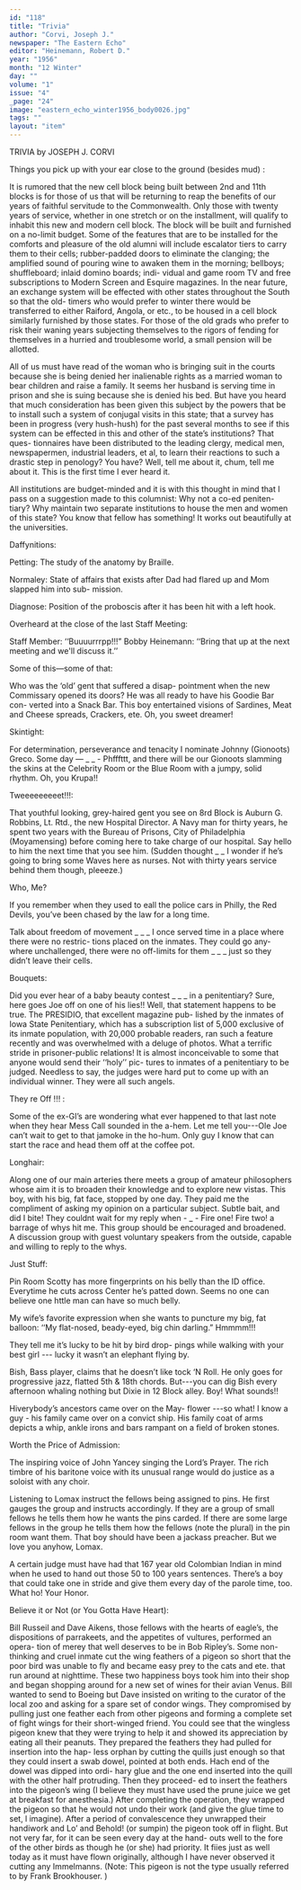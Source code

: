 ```yaml
---
id: "118"
title: "Trivia"
author: "Corvi, Joseph J."
newspaper: "The Eastern Echo"
editor: "Heinemann, Robert D."
year: "1956"
month: "12 Winter"
day: ""
volume: "1"
issue: "4"
_page: "24"
image: "eastern_echo_winter1956_body0026.jpg"
tags: ""
layout: "item"
---
```

TRIVIA
by JOSEPH J. CORVI

Things you pick up with your ear close to the ground
(besides mud) :

It is rumored that the new cell block being built
between 2nd and 11th blocks is for those of us that
will be returning to reap the benefits of our years of
faithful servitude to the Commonwealth. Only those
with twenty years of service, whether in one stretch
or on the installment, will qualify to inhabit this
new and modern cell block. The block will be built
and furnished on a no-limit budget. Some of the
features that are to be installed for the comforts and
pleasure of the old alumni will include escalator
tiers to carry them to their cells; rubber-padded
doors to eliminate the clanging; the amplified sound
of pouring wine to awaken them in the morning;
bellboys; shuffleboard; inlaid domino boards; indi-
vidual and game room TV and free subscriptions to
Modern Screen and Esquire magazines. In the near
future, an exchange system will be effected with
other states throughout the South so that the old-
timers who would prefer to winter there would be
transferred to either Raiford, Angola, or etc., to be
housed in a cell block similarly furnished by those
states. For those of the old grads who prefer to
risk their waning years subjecting themselves to
the rigors of fending for themselves in a hurried and
troublesome world, a small pension will be allotted.

All of us must have read of the woman who is
bringing suit in the courts because she is being
denied her inalienable rights as a married woman
to bear children and raise a family. It seems her
husband is serving time in prison and she is suing
because she is denied his bed. But have you heard
that much consideration has been given this subject
by the powers that be to install such a system of
conjugal visits in this state; that a survey has been
in progress (very hush-hush) for the past several
months to see if this system can be effected in this
and other of the state’s institutions? That ques-
tionnaires have been distributed to the leading
clergy, medical men, newspapermen, industrial
leaders, et al, to learn their reactions to such a
drastic step in penology? You have? Well, tell
me about it, chum, tell me about it. This is the first
time I ever heard it.

All institutions are budget-minded and it is with
this thought in mind that I pass on a suggestion
made to this columnist: Why not a co-ed peniten-
tiary? Why maintain two separate institutions to
house the men and women of this state? You know
that fellow has something! It works out beautifully
at the universities.

Daffynitions:

Petting: The study of the anatomy by Braille.

Normaley: State of affairs that exists after
Dad had flared up and Mom slapped him into sub-
mission.

Diagnose: Position of the proboscis after it
has been hit with a left hook.

Overheard at the close of the last Staff Meeting:

Staff Member: ‘‘Buuuurrrpp!!!”
Bobby Heinemann: ‘‘Bring that up at the next
meeting and we'll discuss it.’’

Some of this—some of that:

Who was the ‘old’ gent that suffered a disap-
pointment when the new Commissary opened its
doors? He was all ready to have his Goodie Bar con-
verted into a Snack Bar. This boy entertained
visions of Sardines, Meat and Cheese spreads,
Crackers, ete. Oh, you sweet dreamer!

Skintight:

For determination, perseverance and tenacity I
nominate Johnny (Gionoots) Greco. Some day — _
_ - Phfffttt, and there will be our Gionoots slamming
the skins at the Celebrity Room or the Blue Room
with a jumpy, solid rhythm. Oh, you Krupa!!

Tweeeeeeeeet!!!:

That youthful looking, grey-haired gent you see
on 8rd Block is Auburn G. Robbins, Lt. Rtd., the new
Hospital Director. A Navy man for thirty years,
he spent two years with the Bureau of Prisons, City
of Philadelphia (Moyamensing) before coming here
to take charge of our hospital. Say hello to him
the next time that you see him. (Sudden thought
_ _ I wonder if he’s going to bring some Waves here
as nurses. Not with thirty years service behind
them though, pleeeze.)

Who, Me?

If you remember when they used to eall the
police cars in Philly, the Red Devils, you’ve been
chased by the law for a long time.

Talk about freedom of movement _ _ _ I once
served time in a place where there were no restric-
tions placed on the inmates. They could go any-
where unchallenged, there were no off-limits for
them _ _ _ just so they didn’t leave their cells.

Bouquets:

Did you ever hear of a baby beauty contest _ _ _
in a penitentiary? Sure, here goes Joe off on one
of his lies!! Well, that statement happens to be
true. The PRESIDIO, that excellent magazine pub-
lished by the inmates of Iowa State Penitentiary,
which has a subscription list of 5,000 exclusive of
its inmate population, with 20,000 probable readers,
ran such a feature recently and was overwhelmed
with a deluge of photos. What a terrific stride in
prisoner-public relations! It is almost inconceivable
to some that anyone would send their ‘‘holy’’ pic-
tures to inmates of a penitentiary to be judged.
Needless to say, the judges were hard put to come
up with an individual winner. They were all such
angels.

They re Off !!! :

Some of the ex-GI’s are wondering what ever
happened to that last note when they hear Mess Call
sounded in the a-hem. Let me tell you---Ole Joe
can’t wait to get to that jamoke in the ho-hum.
Only guy I know that can start the race and head
them off at the coffee pot.

Longhair:

Along one of our main arteries there meets a
group of amateur philosophers whose aim it is to
broaden their knowledge and to explore new vistas.
This boy, with his big, fat face, stopped by one day.
They paid me the compliment of asking my opinion
on a particular subject. Subtle bait, and did I bite!
They couldnt wait for my reply when - _ - Fire
one! Fire two! a barrage of whys hit me. This
group should be encouraged and broadened. A
discussion group with guest voluntary speakers
from the outside, capable and willing to reply to
the whys.

Just Stuff:

Pin Room Scotty has more fingerprints on his
belly than the ID office. Everytime he cuts across
Center he’s patted down. Seems no one can believe
one httle man can have so much belly.

My wife’s favorite expression when she wants
to puncture my big, fat balloon: ‘‘My flat-nosed,
beady-eyed, big chin darling.” Hmmmm!!!

They tell me it’s lucky to be hit by bird drop-
pings while walking with your best girl --- lucky
it wasn’t an elephant flying by.

Bish, Bass player, claims that he doesn’t like
tock ‘N Roll. He only goes for progressive jazz,
flatted 5th & 18th chords. But---you can dig Bish
every afternoon whaling nothing but Dixie in
12 Block alley. Boy! What sounds!!

Hiverybody’s ancestors came over on the May-
flower ---so what! I know a guy - his family came
over on a convict ship. His family coat of arms
depicts a whip, ankle irons and bars rampant on a
field of broken stones.

Worth the Price of Admission:

The inspiring voice of John Yancey singing the
Lord’s Prayer. The rich timbre of his baritone
voice with its unusual range would do justice as a
soloist with any choir.

Listening to Lomax instruct the fellows being
assigned to pins. He first gauges the group and
instructs accordingly. If they are a group of small
fellows he tells them how he wants the pins carded.
If there are some large fellows in the group he tells
them how the fellows (note the plural) in the pin
room want them. That boy should have been a
jackass preacher. But we love you anyhow, Lomax.

A certain judge must have had that 167 year
old Colombian Indian in mind when he used to hand
out those 50 to 100 years sentences. There’s a boy
that could take one in stride and give them every
day of the parole time, too. What ho! Your Honor.

Believe it or Not (or You Gotta Have Heart):

Bill Russeil and Dave Aikens, those fellows with
the hearts of eagle’s, the dispositions of parrakeets,
and the appetites of vultures, performed an opera-
tion of merey that well deserves to be in Bob
Ripley’s. Some non-thinking and cruel inmate cut
the wing feathers of a pigeon so short that the poor
bird was unable to fly and became easy prey to the
cats and ete. that run around at nighttime. These
two happiness boys took him into their shop and
began shopping around for a new set of wines for
their avian Venus. Bill wanted to send to Boeing
but Dave insisted on writing to the curator of the
local zoo and asking for a spare set of condor wings.
They compromised by pulling just one feather each
from other pigeons and forming a complete set of
fight wings for their short-winged friend. You
could see that the wingless pigeon knew that they
were trying to help it and showed its appreciation
by eating all their peanuts. They prepared the
feathers they had pulled for insertion into the hap-
less orphan by cutting the quills just enough so
that they could insert a swab dowel, pointed at both
ends. Hach end of the dowel was dipped into ordi-
hary glue and the one end inserted into the quill
with the other half protruding. Then they proceed-
ed to insert the feathers into the pigeon’s wing (I
believe they must have used the prune juice we get
at breakfast for anesthesia.) After completing the
operation, they wrapped the pigeon so that he would
not undo their work (and give the glue time to set,
l imagine). After a period of convalescence they
unwrapped their handiwork and Lo’ and Behold!
(or sumpin) the pigeon took off in flight. But not
very far, for it can be seen every day at the hand-
outs well to the fore of the other birds as though he
(or she) had priority. It fiies just as well today as
it must have flown originally, although I have never
observed it cutting any Immelmanns. (Note: This
pigeon is not the type usually referred to by Frank
Brookhouser. )
